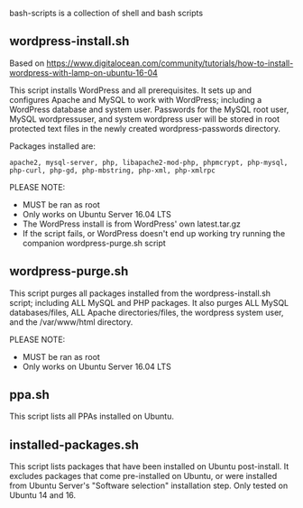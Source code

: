 bash-scripts is a collection of shell and bash scripts

wordpress-install.sh
-----

Based on https://www.digitalocean.com/community/tutorials/how-to-install-wordpress-with-lamp-on-ubuntu-16-04

This script installs WordPress and all prerequisites. It sets up and 
configures Apache and MySQL to work with WordPress; including a WordPress 
database and system user. Passwords for the MySQL root user, MySQL 
wordpressuser, and system wordpress user will be stored in root protected 
text files in the newly created wordpress-passwords directory. 

Packages installed are:

	apache2, mysql-server, php, libapache2-mod-php, phpmcrypt, php-mysql, 
	php-curl, php-gd, php-mbstring, php-xml, php-xmlrpc 

PLEASE NOTE:

 - MUST be ran as root
 - Only works on Ubuntu Server 16.04 LTS
 - The WordPress install is from WordPress' own latest.tar.gz
 - If the script fails, or WordPress doesn't end up working try running the 
companion wordpress-purge.sh script

wordpress-purge.sh
-----

This script purges all packages installed from the wordpress-install.sh 
script; including ALL MySQL and PHP packages. It also purges ALL MySQL 
databases/files, ALL Apache directories/files, the wordpress system user, 
and the /var/www/html directory.

PLEASE NOTE:

 - MUST be ran as root
 - Only works on Ubuntu Server 16.04 LTS

ppa.sh
-----

This script lists all PPAs installed on Ubuntu.

installed-packages.sh
-----

This script lists packages that have been installed on Ubuntu post-install. 
It excludes packages that come pre-installed on Ubuntu, or were installed from 
Ubuntu Server's "Software selection" installation step. Only tested on 
Ubuntu 14 and 16.
